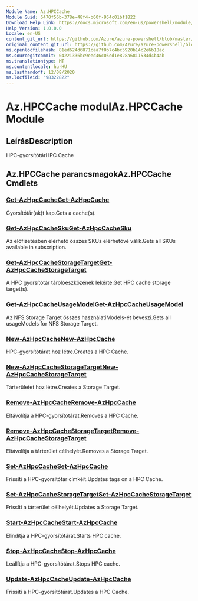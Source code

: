 ```yaml
---
Module Name: Az.HPCCache
Module Guid: 6470f56b-378e-48f4-b60f-954c01bf1822
Download Help Link: https://docs.microsoft.com/en-us/powershell/module/az.hpccache
Help Version: 1.0.0.0
Locale: en-US
content_git_url: https://github.com/Azure/azure-powershell/blob/master/src/HPCCache/HPCCache/help/Az.HPCCache.md
original_content_git_url: https://github.com/Azure/azure-powershell/blob/master/src/HPCCache/HPCCache/help/Az.HPCCache.md
ms.openlocfilehash: 81ed624d6871caa7f0b7c4bc5920b14c2e6b18ac
ms.sourcegitcommit: 04221336bc9eed46c05ed1e828a6811534d4b4ab
ms.translationtype: MT
ms.contentlocale: hu-HU
ms.lasthandoff: 12/08/2020
ms.locfileid: "98322822"
---
```

# <span data-ttu-id="8e68a-101">Az.HPCCache modul</span><span class="sxs-lookup"><span data-stu-id="8e68a-101">Az.HPCCache Module</span></span>
## <span data-ttu-id="8e68a-102">Leírás</span><span class="sxs-lookup"><span data-stu-id="8e68a-102">Description</span></span>
<span data-ttu-id="8e68a-103">HPC-gyorsítótár</span><span class="sxs-lookup"><span data-stu-id="8e68a-103">HPC Cache</span></span>

## <span data-ttu-id="8e68a-104">Az.HPCCache parancsmagok</span><span class="sxs-lookup"><span data-stu-id="8e68a-104">Az.HPCCache Cmdlets</span></span>
### [<span data-ttu-id="8e68a-105">Get-AzHpcCache</span><span class="sxs-lookup"><span data-stu-id="8e68a-105">Get-AzHpcCache</span></span>](Get-AzHpcCache.md)
<span data-ttu-id="8e68a-106">Gyorsítótár(ak)t kap.</span><span class="sxs-lookup"><span data-stu-id="8e68a-106">Gets a cache(s).</span></span>

### [<span data-ttu-id="8e68a-107">Get-AzHpcCacheSku</span><span class="sxs-lookup"><span data-stu-id="8e68a-107">Get-AzHpcCacheSku</span></span>](Get-AzHpcCacheSku.md)
<span data-ttu-id="8e68a-108">Az előfizetésben elérhető összes SKUs elérhetővé válik.</span><span class="sxs-lookup"><span data-stu-id="8e68a-108">Gets all SKUs available in subscription.</span></span>

### [<span data-ttu-id="8e68a-109">Get-AzHpcCacheStorageTarget</span><span class="sxs-lookup"><span data-stu-id="8e68a-109">Get-AzHpcCacheStorageTarget</span></span>](Get-AzHpcCacheStorageTarget.md)
<span data-ttu-id="8e68a-110">A HPC gyorsítótár tárolóeszközének lekérte.</span><span class="sxs-lookup"><span data-stu-id="8e68a-110">Get HPC cache storage target(s).</span></span>

### [<span data-ttu-id="8e68a-111">Get-AzHpcCacheUsageModel</span><span class="sxs-lookup"><span data-stu-id="8e68a-111">Get-AzHpcCacheUsageModel</span></span>](Get-AzHpcCacheUsageModel.md)
<span data-ttu-id="8e68a-112">Az NFS Storage Target összes használatiModels-ét beveszi.</span><span class="sxs-lookup"><span data-stu-id="8e68a-112">Gets all usageModels for NFS Storage Target.</span></span>

### [<span data-ttu-id="8e68a-113">New-AzHpcCache</span><span class="sxs-lookup"><span data-stu-id="8e68a-113">New-AzHpcCache</span></span>](New-AzHpcCache.md)
<span data-ttu-id="8e68a-114">HPC-gyorsítótárat hoz létre.</span><span class="sxs-lookup"><span data-stu-id="8e68a-114">Creates a HPC Cache.</span></span>

### [<span data-ttu-id="8e68a-115">New-AzHpcCacheStorageTarget</span><span class="sxs-lookup"><span data-stu-id="8e68a-115">New-AzHpcCacheStorageTarget</span></span>](New-AzHpcCacheStorageTarget.md)
<span data-ttu-id="8e68a-116">Tárterületet hoz létre.</span><span class="sxs-lookup"><span data-stu-id="8e68a-116">Creates a Storage Target.</span></span>

### [<span data-ttu-id="8e68a-117">Remove-AzHpcCache</span><span class="sxs-lookup"><span data-stu-id="8e68a-117">Remove-AzHpcCache</span></span>](Remove-AzHpcCache.md)
<span data-ttu-id="8e68a-118">Eltávolítja a HPC-gyorsítótárat.</span><span class="sxs-lookup"><span data-stu-id="8e68a-118">Removes a HPC Cache.</span></span>

### [<span data-ttu-id="8e68a-119">Remove-AzHpcCacheStorageTarget</span><span class="sxs-lookup"><span data-stu-id="8e68a-119">Remove-AzHpcCacheStorageTarget</span></span>](Remove-AzHpcCacheStorageTarget.md)
<span data-ttu-id="8e68a-120">Eltávolítja a tárterület célhelyét.</span><span class="sxs-lookup"><span data-stu-id="8e68a-120">Removes a Storage Target.</span></span>

### [<span data-ttu-id="8e68a-121">Set-AzHpcCache</span><span class="sxs-lookup"><span data-stu-id="8e68a-121">Set-AzHpcCache</span></span>](Set-AzHpcCache.md)
<span data-ttu-id="8e68a-122">Frissíti a HPC-gyorsítótár címkéit.</span><span class="sxs-lookup"><span data-stu-id="8e68a-122">Updates tags on a HPC Cache.</span></span>

### [<span data-ttu-id="8e68a-123">Set-AzHpcCacheStorageTarget</span><span class="sxs-lookup"><span data-stu-id="8e68a-123">Set-AzHpcCacheStorageTarget</span></span>](Set-AzHpcCacheStorageTarget.md)
<span data-ttu-id="8e68a-124">Frissíti a tárterület célhelyét.</span><span class="sxs-lookup"><span data-stu-id="8e68a-124">Updates a Storage Target.</span></span>

### [<span data-ttu-id="8e68a-125">Start-AzHpcCache</span><span class="sxs-lookup"><span data-stu-id="8e68a-125">Start-AzHpcCache</span></span>](Start-AzHpcCache.md)
<span data-ttu-id="8e68a-126">Elindítja a HPC-gyorsítótárat.</span><span class="sxs-lookup"><span data-stu-id="8e68a-126">Starts HPC cache.</span></span>

### [<span data-ttu-id="8e68a-127">Stop-AzHpcCache</span><span class="sxs-lookup"><span data-stu-id="8e68a-127">Stop-AzHpcCache</span></span>](Stop-AzHpcCache.md)
<span data-ttu-id="8e68a-128">Leállítja a HPC-gyorsítótárat.</span><span class="sxs-lookup"><span data-stu-id="8e68a-128">Stops HPC cache.</span></span>

### [<span data-ttu-id="8e68a-129">Update-AzHpcCache</span><span class="sxs-lookup"><span data-stu-id="8e68a-129">Update-AzHpcCache</span></span>](Update-AzHpcCache.md)
<span data-ttu-id="8e68a-130">Frissíti a HPC-gyorsítótárat.</span><span class="sxs-lookup"><span data-stu-id="8e68a-130">Updates a HPC Cache.</span></span>

